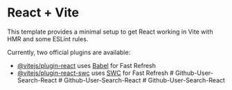# React + Vite

This template provides a minimal setup to get React working in Vite with HMR and some ESLint rules.

Currently, two official plugins are available:

- [@vitejs/plugin-react](https://github.com/vitejs/vite-plugin-react/blob/main/packages/plugin-react/README.md) uses [Babel](https://babeljs.io/) for Fast Refresh
- [@vitejs/plugin-react-swc](https://github.com/vitejs/vite-plugin-react-swc) uses [SWC](https://swc.rs/) for Fast Refresh
#   G i t h u b - U s e r - S e a r c h - R e a c t  
 #   G i t h u b - U s e r - S e a r c h - R e a c t  
 #   G i t h u b - U s e r - S e a r c h - R e a c t  
 